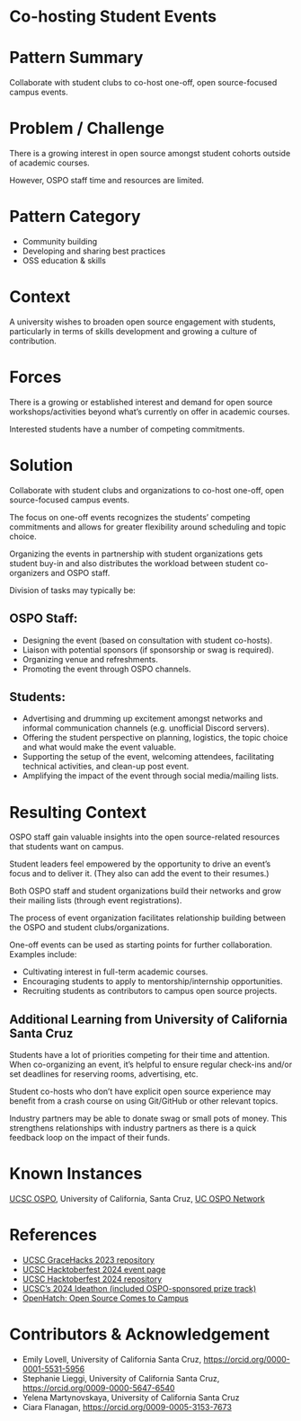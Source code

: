# Co-hosting Student Events

# Pattern Summary

Collaborate with student clubs to co-host one-off, open source-focused campus events.

# Problem / Challenge

There is a growing interest in open source amongst student cohorts outside of academic courses. 

However, OSPO staff time and resources are limited. 


# Pattern Category

* Community building   
* Developing and sharing best practices  
* OSS education & skills  

# Context

A university wishes to broaden open source engagement with students, particularly in terms of skills development and growing a culture of contribution.
 

# Forces

There is a growing or established interest and demand for open source workshops/activities beyond what’s currently on offer in academic courses.

Interested students have a number of competing commitments.

# Solution

Collaborate with student clubs and organizations to co-host one-off, open source-focused campus events.

The focus on one-off events recognizes the students’ competing commitments and allows for greater flexibility around scheduling and topic choice.

Organizing the events in partnership with student organizations gets student buy-in and also distributes the workload between student co-organizers and OSPO staff.

Division of tasks may typically be:

## OSPO Staff:

* Designing the event (based on consultation with student co-hosts).
* Liaison with potential sponsors (if sponsorship or swag is required).
* Organizing venue and refreshments.
* Promoting the event through OSPO channels.

## Students:

* Advertising and drumming up excitement amongst networks and informal communication channels (e.g. unofficial Discord servers).
* Offering the student perspective on planning, logistics, the topic choice and what would make the event valuable.
* Supporting the setup of the event, welcoming attendees, facilitating technical activities, and clean-up post event.
* Amplifying the impact of the event through social media/mailing lists.


# Resulting Context

OSPO staff gain valuable insights into the open source-related resources that students want on campus. 

Student leaders feel empowered by the opportunity to drive an event’s focus and to deliver it. (They also can add the event to their resumes.)

Both OSPO staff and student organizations build their networks and grow their mailing lists (through event registrations).

The process of event organization facilitates relationship building between the OSPO and student clubs/organizations. 

One-off events can be used as starting points for further collaboration. Examples include: 

* Cultivating interest in full-term academic courses.
* Encouraging students to apply to mentorship/internship opportunities. 
* Recruiting students as contributors to campus open source projects.

## Additional Learning from University of California Santa Cruz

Students have a lot of priorities competing for their time and attention. When co-organizing an event, it’s helpful to ensure regular check-ins and/or set deadlines for reserving rooms, advertising, etc. 

Student co-hosts who don’t have explicit open source experience may benefit from a crash course on using Git/GitHub or other relevant topics.

Industry partners may be able to donate swag or small pots of money. This strengthens relationships with industry partners as there is a quick feedback loop on the impact of their funds.

# Known Instances

[UCSC OSPO](https://ucsc-ospo.github.io/), University of California, Santa Cruz, [UC OSPO Network](https://ucospo.net/about/)


# References

* [UCSC GraceHacks 2023 repository](https://github.com/emmet0r/gracehacks)
* [UCSC Hacktoberfest 2024 event page](https://ucsc-ospo.github.io/event/20241010/)
* [UCSC Hacktoberfest 2024 repository](https://github.com/emmet0r/hacktoberfest-2024)
* [UCSC’s 2024 Ideathon (included OSPO-sponsored prize track)](https://lu.ma/d8afz220)
* [OpenHatch: Open Source Comes to Campus](https://github.com/openhatch/open-source-comes-to-campus)


# Contributors & Acknowledgement

* Emily Lovell, University of California Santa Cruz, https://orcid.org/0000-0001-5531-5956
* Stephanie Lieggi, University of California Santa Cruz, https://orcid.org/0009-0000-5647-6540
* Yelena Martynovskaya, University of California Santa Cruz 
* Ciara Flanagan, https://orcid.org/0009-0005-3153-7673
